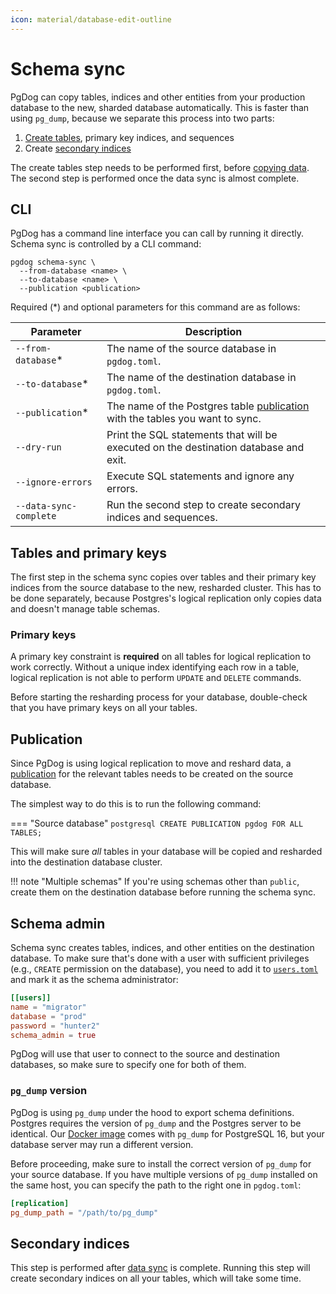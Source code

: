 ```yaml
---
icon: material/database-edit-outline
---
```

# Schema sync

PgDog can copy tables, indices and other entities from your production database to the new, sharded database automatically. This is faster than using `pg_dump`, because we separate this process into two parts:

1. [Create tables](#tables-and-primary-keys), primary key indices, and sequences
2. Create [secondary indices](#secondary-indices)

The create tables step needs to be performed first, before [copying data](hash.md). The second step is performed once the data sync is almost complete.

## CLI

PgDog has a command line interface you can call by running it directly. Schema sync is controlled by a CLI command:

```
pgdog schema-sync \
  --from-database <name> \
  --to-database <name> \
  --publication <publication>
```

Required (*) and optional parameters for this command are as follows:

| Parameter | Description |
|-|-|
| `--from-database`* | The name of the source database in `pgdog.toml`. |
| `--to-database`* | The name of the destination database in `pgdog.toml`. |
| `--publication`* | The name of the Postgres table [publication](#publication) with the tables you want to sync. |
| `--dry-run` | Print the SQL statements that will be executed on the destination database and exit. |
| `--ignore-errors` | Execute SQL statements and ignore any errors. |
| `--data-sync-complete` | Run the second step to create secondary indices and sequences. |

## Tables and primary keys

The first step in the schema sync copies over tables and their primary key indices from the source database to the new, resharded cluster. This has to be done separately, because Postgres's logical replication only copies data and doesn't manage table schemas.

### Primary keys

A primary key constraint is **required** on all tables for logical replication to work correctly. Without a unique index identifying each row in a table, logical replication is not able to perform `UPDATE` and `DELETE` commands.

Before starting the resharding process for your database, double-check that you have primary keys on all your tables.

## Publication

Since PgDog is using logical replication to move and reshard data, a [publication](https://www.postgresql.org/docs/current/sql-createpublication.html) for the relevant tables needs to be created on the source database.

The simplest way to do this is to run the following command:

=== "Source database"
    ```postgresql
    CREATE PUBLICATION pgdog FOR ALL TABLES;
    ```

This will make sure _all_ tables in your database will be copied and resharded into the destination database cluster.

!!! note "Multiple schemas"
    If you're using schemas other than `public`, create them on the destination database before running the schema sync.

## Schema admin

Schema sync creates tables, indices, and other entities on the destination database. To make sure that's done with a user with sufficient privileges (e.g., `CREATE` permission on the database), you need to add it to [`users.toml`](../../../configuration/users.toml/users.md) and mark it as the schema administrator:

```toml
[[users]]
name = "migrator"
database = "prod"
password = "hunter2"
schema_admin = true
```

PgDog will use that user to connect to the source and destination databases, so make sure to specify one for both of them.

### `pg_dump` version

PgDog is using `pg_dump` under the hood to export schema definitions. Postgres requires the version of `pg_dump` and the Postgres server to be identical. Our [Docker image](../../../installation.md) comes with `pg_dump` for PostgreSQL 16, but your database server may run a different version.

Before proceeding, make sure to install the correct version of `pg_dump` for your source database. If you have multiple versions of `pg_dump` installed on the same host, you can specify the path to the right one in `pgdog.toml`:

```toml
[replication]
pg_dump_path = "/path/to/pg_dump"
```

## Secondary indices

This step is performed after [data sync](hash.md) is complete. Running this step will create secondary indices on all your tables, which will take some time.
